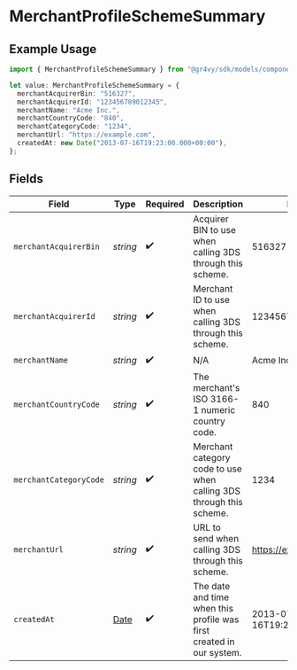 # MerchantProfileSchemeSummary

## Example Usage

```typescript
import { MerchantProfileSchemeSummary } from "@gr4vy/sdk/models/components";

let value: MerchantProfileSchemeSummary = {
  merchantAcquirerBin: "516327",
  merchantAcquirerId: "123456789012345",
  merchantName: "Acme Inc.",
  merchantCountryCode: "840",
  merchantCategoryCode: "1234",
  merchantUrl: "https://example.com",
  createdAt: new Date("2013-07-16T19:23:00.000+00:00"),
};
```

## Fields

| Field                                                                                         | Type                                                                                          | Required                                                                                      | Description                                                                                   | Example                                                                                       |
| --------------------------------------------------------------------------------------------- | --------------------------------------------------------------------------------------------- | --------------------------------------------------------------------------------------------- | --------------------------------------------------------------------------------------------- | --------------------------------------------------------------------------------------------- |
| `merchantAcquirerBin`                                                                         | *string*                                                                                      | :heavy_check_mark:                                                                            | Acquirer BIN to use when calling 3DS through this scheme.                                     | 516327                                                                                        |
| `merchantAcquirerId`                                                                          | *string*                                                                                      | :heavy_check_mark:                                                                            | Merchant ID to use when calling 3DS through this scheme.                                      | 123456789012345                                                                               |
| `merchantName`                                                                                | *string*                                                                                      | :heavy_check_mark:                                                                            | N/A                                                                                           | Acme Inc.                                                                                     |
| `merchantCountryCode`                                                                         | *string*                                                                                      | :heavy_check_mark:                                                                            | The merchant's ISO 3166-1 numeric country code.                                               | 840                                                                                           |
| `merchantCategoryCode`                                                                        | *string*                                                                                      | :heavy_check_mark:                                                                            | Merchant category code to use when calling 3DS through this scheme.                           | 1234                                                                                          |
| `merchantUrl`                                                                                 | *string*                                                                                      | :heavy_check_mark:                                                                            | URL to send when calling 3DS through this scheme.                                             | https://example.com                                                                           |
| `createdAt`                                                                                   | [Date](https://developer.mozilla.org/en-US/docs/Web/JavaScript/Reference/Global_Objects/Date) | :heavy_check_mark:                                                                            | The date and time when this profile was first created in our system.                          | 2013-07-16T19:23:00.000+00:00                                                                 |